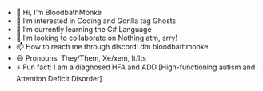 - 👋 Hi, I’m BloodbathMonke
- 👀 I’m interested in Coding and Gorilla tag Ghosts
- 🌱 I’m currently learning the C# Language
- 💞️ I’m looking to collaborate on Nothing atm, srry!
- 📫 How to reach me through discord: dm bloodbathmonke
- 😄 Pronouns: They/Them, Xe/xem, It/Its
- ⚡ Fun fact: I am a diagnosed HFA and ADD [High-functioning autism and Attention Deficit Disorder]

<!---
BloodbathMonke/BloodbathMonke is a ✨ special ✨ repository because its `README.md` (this file) appears on your GitHub profile.
You can click the Preview link to take a look at your changes.
--->
